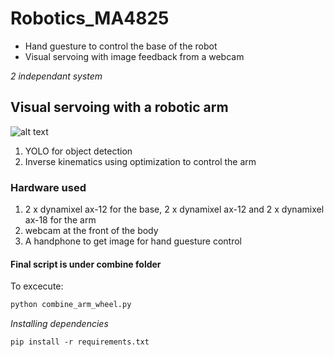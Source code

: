 # Robotics_MA4825

* Hand guesture to control the base of the robot
* Visual servoing with image feedback from a webcam

 *2 independant system*

## Visual servoing with a robotic arm

![alt text](https://github.com/wonggw/Robotics_MA4825/Presentation/Position-based-visual-servoing-scheme.png "Visual servoing")

1. YOLO for object detection
2. Inverse kinematics using optimization to control the arm

### Hardware used
 1. 2 x dynamixel ax-12 for the base, 2 x dynamixel ax-12 and 2 x dynamixel ax-18 for the arm
 2. webcam at the front of the body
 3. A handphone to get image for hand guesture control

#### Final script is under combine folder

To excecute:
```python
python combine_arm_wheel.py
```

 *Installing dependencies*

```
pip install -r requirements.txt
```
